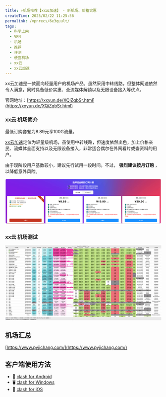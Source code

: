 ```yaml
---
title: ✈️机场推荐【xx云加速】 - 新机场、价格实惠
createTime: 2025/02/22 11:25:56
permalink: /vpnrecs/6e3quult/
tags:
  - 科学上网
  - VPN
  - 机场
  - 推荐
  - 评测
  - 便宜机场
  - xx云
  - xx云加速
---
```


xx云加速是一款面向轻量用户的机场产品。虽然采用中转线路，但整体网速依然令人满意，同时具备低价实惠、全流媒体解锁以及无限设备接入等优点。

官网地址：[https://xxyun.de/XQiZqbSr.html](https://xxyun.de/XQiZqbSr.html)

<!-- more -->

### xx云 机场简介

最低订购套餐为8.89元享100G流量。

[xx云加速](https://xxyun.de/XQiZqbSr.html)定位为轻量级机场，虽使用中转线路，但速度依然出色，加上价格亲民、流媒体全面支持以及无限设备接入，非常适合偶尔在外网看片或查资料的用户。

由于现阶段用户基数较小，建议先行试用一段时间。不过， **强烈建议按月订购** ，以降低意外风险。

![xx云加速 机场简介](images/机场推荐xx云/image.png)

### xx云 机场测试

![xx云加速 机场测试](images/机场推荐xx云/image-1.png)

## 机场汇总

[https://www.pyjichang.com/](https://www.pyjichang.com/)

## 客户端使用方法

- 📱 [clash for Android](https://www.pyjichang.com/doc/eh8f4n86/)
- 🖥 [clash for Windows](https://www.pyjichang.com/doc/0gematwc/)
- 🍎 [clash for iOS](https://www.pyjichang.com/doc/z747kgjd/)